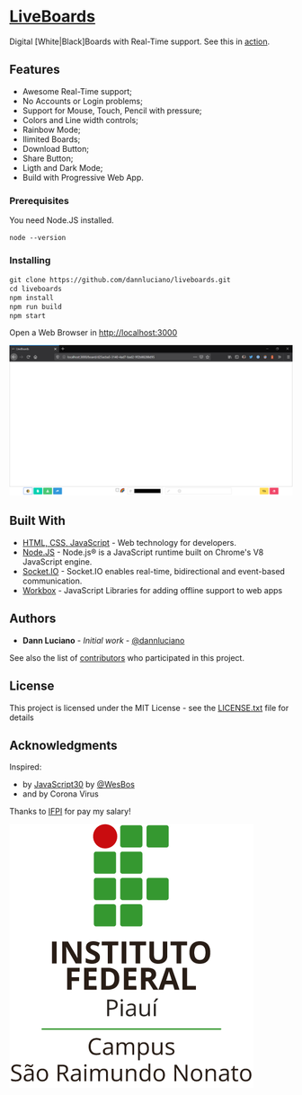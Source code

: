 # [LiveBoards](https://liveboards.herokuapp.com/)

Digital [White|Black]Boards with Real-Time support.
See this in [action](https://liveboards.herokuapp.com/).

## Features

  * Awesome Real-Time support;
  * No Accounts or Login problems;
  * Support for Mouse, Touch, Pencil with pressure;
  * Colors and Line width controls;
  * Rainbow Mode;
  * Ilimited Boards;
  * Download Button;
  * Share Button;
  * Ligth and Dark Mode;
  * Build with Progressive Web App.

### Prerequisites

You need Node.JS installed.

```
node --version
```

### Installing

<!-- A step by step series of examples that tell you how to get a development env running

Say what the step will be -->

```
git clone https://github.com/dannluciano/liveboards.git
cd liveboards
npm install
npm run build
npm start
```

Open a Web Browser in [http://localhost:3000](http://localhost:3000)

![BoardScreen](https://github.com/dannluciano/liveboards/raw/master/doc/screenshot.PNG)


## Built With

* [HTML, CSS, JavaScript](https://developer.mozilla.org/en-US/docs/Web) - Web technology for developers.
* [Node.JS](https://nodejs.org/) - Node.js® is a JavaScript runtime built on Chrome's V8 JavaScript engine.
* [Socket.IO](https://socket.io/) - Socket.IO enables real-time, bidirectional and event-based communication.
* [Workbox](https://developers.google.com/web/tools/workbox) - JavaScript Libraries for adding offline support to web apps

<!-- ## Contributing

Please read [CONTRIBUTING.md](https://gist.github.com/PurpleBooth/b24679402957c63ec426) for details on our code of conduct, and the process for submitting pull requests to us.

## Versioning

We use [SemVer](http://semver.org/) for versioning. For the versions available, see the [tags on this repository](https://github.com/your/project/tags).  -->

## Authors

* **Dann Luciano** - *Initial work* - [@dannluciano](https://twitter.com/dannluciano)

See also the list of [contributors](https://github.com/dannluciano/liveboards/contributors) who participated in this project.

## License

This project is licensed under the MIT License - see the [LICENSE.txt](https://github.com/dannluciano/liveboards/blob/master/LICENSE.txt) file for details

## Acknowledgments

Inspired:

* by [JavaScript30](https://javascript30.com/) by [@WesBos](https://twitter.com/wesbos)
* and by Corona Virus

Thanks to [IFPI](https://www.ifpi.edu.br/) for pay my salary!

![IFPI](https://github.com/dannluciano/liveboards/raw/master/doc/ifpi.png)

